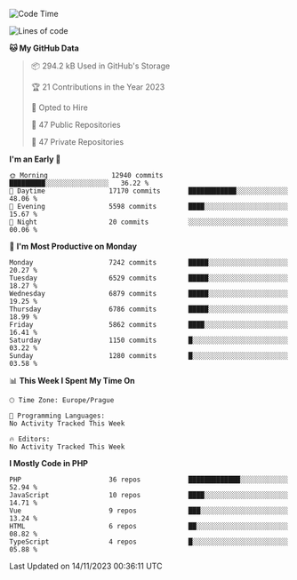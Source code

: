 <!--START_SECTION:waka-->
![Code Time](http://img.shields.io/badge/Code%20Time-1%2C583%20hrs%2058%20mins-blue)

![Lines of code](https://img.shields.io/badge/From%20Hello%20World%20I%27ve%20Written-11.5%20million%20lines%20of%20code-blue)

**🐱 My GitHub Data** 

> 📦 294.2 kB Used in GitHub's Storage 
 > 
> 🏆 21 Contributions in the Year 2023
 > 
> 💼 Opted to Hire
 > 
> 📜 47 Public Repositories 
 > 
> 🔑 47 Private Repositories 
 > 
**I'm an Early 🐤** 

```text
🌞 Morning                12940 commits       █████████░░░░░░░░░░░░░░░░   36.22 % 
🌆 Daytime                17170 commits       ████████████░░░░░░░░░░░░░   48.06 % 
🌃 Evening                5598 commits        ████░░░░░░░░░░░░░░░░░░░░░   15.67 % 
🌙 Night                  20 commits          ░░░░░░░░░░░░░░░░░░░░░░░░░   00.06 % 
```
📅 **I'm Most Productive on Monday** 

```text
Monday                   7242 commits        █████░░░░░░░░░░░░░░░░░░░░   20.27 % 
Tuesday                  6529 commits        █████░░░░░░░░░░░░░░░░░░░░   18.27 % 
Wednesday                6879 commits        █████░░░░░░░░░░░░░░░░░░░░   19.25 % 
Thursday                 6786 commits        █████░░░░░░░░░░░░░░░░░░░░   18.99 % 
Friday                   5862 commits        ████░░░░░░░░░░░░░░░░░░░░░   16.41 % 
Saturday                 1150 commits        █░░░░░░░░░░░░░░░░░░░░░░░░   03.22 % 
Sunday                   1280 commits        █░░░░░░░░░░░░░░░░░░░░░░░░   03.58 % 
```


📊 **This Week I Spent My Time On** 

```text
🕑︎ Time Zone: Europe/Prague

💬 Programming Languages: 
No Activity Tracked This Week

🔥 Editors: 
No Activity Tracked This Week
```

**I Mostly Code in PHP** 

```text
PHP                      36 repos            █████████████░░░░░░░░░░░░   52.94 % 
JavaScript               10 repos            ████░░░░░░░░░░░░░░░░░░░░░   14.71 % 
Vue                      9 repos             ███░░░░░░░░░░░░░░░░░░░░░░   13.24 % 
HTML                     6 repos             ██░░░░░░░░░░░░░░░░░░░░░░░   08.82 % 
TypeScript               4 repos             █░░░░░░░░░░░░░░░░░░░░░░░░   05.88 % 
```




 Last Updated on 14/11/2023 00:36:11 UTC
<!--END_SECTION:waka-->
<!--
**AlexKratky/AlexKratky** is a ✨ _special_ ✨ repository because its `README.md` (this file) appears on your GitHub profile.

Here are some ideas to get you started:

- 🔭 I’m currently working on ...
- 🌱 I’m currently learning ...
- 👯 I’m looking to collaborate on ...
- 🤔 I’m looking for help with ...
- 💬 Ask me about ...
- 📫 How to reach me: ...
- 😄 Pronouns: ...
- ⚡ Fun fact: ...
-->
